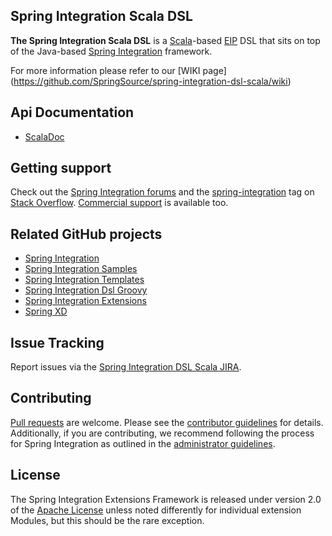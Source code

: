 ## Spring Integration Scala DSL

**The Spring Integration Scala DSL** is a [Scala][]-based [EIP][] DSL that sits on top of the Java-based [Spring Integration][] framework.

For more information please refer to our [WIKI page] (https://github.com/SpringSource/spring-integration-dsl-scala/wiki)

## Api Documentation

* [ScalaDoc](http://static.springsource.org/spring-integration-dsl-scala/docs/current-SNAPSHOT)

## Getting support

Check out the [Spring Integration forums][] and the [spring-integration][spring-integration tag] tag
on [Stack Overflow][]. [Commercial support][] is available too.

## Related GitHub projects

* [Spring Integration][]
* [Spring Integration Samples][]
* [Spring Integration Templates][]
* [Spring Integration Dsl Groovy][]
* [Spring Integration Extensions][]
* [Spring XD][]

## Issue Tracking

Report issues via the [Spring Integration DSL Scala JIRA][].

## Contributing

[Pull requests][] are welcome. Please see the [contributor guidelines][] for details. Additionally, if you are contributing, we recommend following the process for Spring Integration as outlined in the [administrator guidelines][].

## License

The Spring Integration Extensions Framework is released under version 2.0 of the [Apache License][] unless noted differently for individual extension Modules, but this should be the rare exception.

[Scala]: http://www.scala-lang.org/
[EIP]: http://www.eaipatterns.com/
[Spring Integration]: https://github.com/SpringSource/spring-integration
[Spring Integration forums]: http://forum.springsource.org/forumdisplay.php?42-Integration
[spring-integration tag]: http://stackoverflow.com/questions/tagged/spring-integration
[Stack Overflow]: http://stackoverflow.com/faq
[Commercial support]: http://springsource.com/support/springsupport
[Spring Integration DSL Scala JIRA]: http://jira.springsource.org/browse/INTSCALA
[Spring Integration Samples]: https://github.com/SpringSource/spring-integration-samples
[Spring Integration Extensions]: https://github.com/SpringSource/spring-integration-extensions
[Spring Integration Templates]: https://github.com/SpringSource/spring-integration-templates/tree/master/si-sts-templates
[Spring Integration Dsl Groovy]: https://github.com/SpringSource/spring-integration-dsl-groovy
[Spring XD]: https://github.com/SpringSource/spring-xd
[Pull requests]: http://help.github.com/send-pull-requests
[contributor guidelines]: https://github.com/SpringSource/spring-integration/wiki/Contributor-guidelines
[administrator guidelines]: https://github.com/SpringSource/spring-integration/wiki/Administrator-Guidelines
[Apache License]: http://www.apache.org/licenses/LICENSE-2.0
